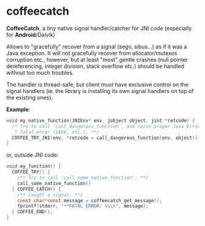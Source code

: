 coffeecatch
===========

**CoffeeCatch**, a *tiny* native signal handler/catcher for JNI code (especially for **Android**/Dalvik)

Allows to "gracefully" recover from a signal (segv, sibus...) as if it was a Java exception. It will not gracefully recover from allocator/mutexes corruption etc., however, but at least "most" gentle crashes (null pointer dereferencing, integer division, stack overflow etc.) should be handled without too much troubles.

The handler is thread-safe, but client must have exclusive control on the signal handlers (ie. the library is installing its own signal handlers on top of the existing ones).

**Example**:

```c
void my_native_function(JNIEnv* env, jobject object, jint *retcode) {
  /* Try to call 'call_dangerous_function', and raise proper Java Error upon 
   * fatal error (SEGV, etc.). **/
  COFFEE_TRY_JNI(env, *retcode = call_dangerous_function(env, object));
}
```

or, outside JNI code:
```c
void my_function() {
  COFFEE_TRY() {
    /** Try to call 'call_some_native_function'. **/
    call_some_native_function()
  } COFFEE_CATCH() {
    /** Caught a signal. **/
    const char*const message = coffeecatch_get_message();
    fprintf(stderr, "**FATAL ERROR: %s\n", message);
  } COFFEE_END();
}
```
